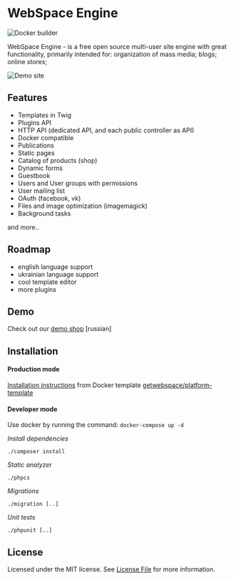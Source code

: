 
# WebSpace Engine

![Docker builder](https://github.com/getwebspace/platform/workflows/Docker%20builder/badge.svg)

WebSpace Engine - is a free open source multi-user site engine with great functionality, primarily intended for: organization of mass media; blogs; online stores;

![Demo site](https://getwebspace.org/resource/img/revolutionize/2.png)

## Features

- Templates in Twig
- Plugins API
- HTTP API (dedicated API, and each public controller as API)
- Docker compatible
- Publications
- Static pages
- Catalog of products (shop)
- Dynamic forms
- Guestbook
- Users and User groups with permissions
- User mailing list
- OAuth (facebook, vk)
- Files and image optimization (imagemagick)
- Background tasks

and more..

## Roadmap

- english language support
- ukrainian language support
- cool template editor
- more plugins

## Demo

Check out our [demo shop](https://getwebspace.org) [russian]

## Installation
#### Production mode
[Installation instructions](https://github.com/getwebspace/platform/wiki/Installation-(Docker)) from Docker template [getwebspace/platform-template](https://github.com/getwebspace/platform-template)

#### Developer mode
Use docker by running the command: `docker-compose up -d`

*Install dependencies*
```shell script
./composer install
```

*Static analyzer*
```shell script
./phpcs
```

*Migrations*
```shell script
./migration [..]
```

*Unit tests*
```shell script
./phpunit [..]
```

## License

Licensed under the MIT license. See [License File](LICENSE.md) for more information.
